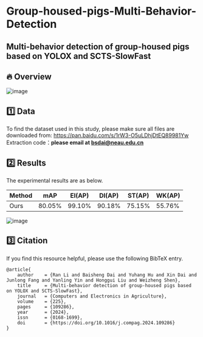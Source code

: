 # Group-housed-pigs-Multi-Behavior-Detection
## Multi-behavior detection of group-housed pigs based on YOLOX and SCTS-SlowFast

## 🔥 Overview
![image](https://github.com/user-attachments/assets/d78a43b4-269f-4c14-a65b-11ec14a68a8c)

## 1️⃣ Data
To find the dataset used in this study, please make sure all files are downloaded from: https://pan.baidu.com/s/1rW3-O5uLDhjDtEQ89981Yw 
Extraction code：**please email at bsdai@neau.edu.cn**


## 2️⃣ Results
The experimental results are as below.

| Method  |   mAP  |  EI(AP) |  DI(AP) |  ST(AP) | WK(AP) |
| --------| ------ | ------- | ------- | ------- | ------ |
| Ours    | 80.05% |  99.10% |  90.18% |  75.15% | 55.76% |

![image](https://github.com/user-attachments/assets/77a77ad0-4297-47cf-809e-16501f29712a)

## 3️⃣ Citation
If you find this resource helpful, please use the following BibTeX entry.
```
@article{
    author    = {Ran Li and Baisheng Dai and Yuhang Hu and Xin Dai and Junlong Fang and Yanling Yin and Honggui Liu and Weizheng Shen},
    title     = {Multi-behavior detection of group-housed pigs based on YOLOX and SCTS-SlowFast},
    journal   = {Computers and Electronics in Agriculture},
    volume    = {225},
    pages     = {109286},
    year      = {2024},
    issn      = {0168-1699},
    doi       = {https://doi.org/10.1016/j.compag.2024.109286}
}
```
